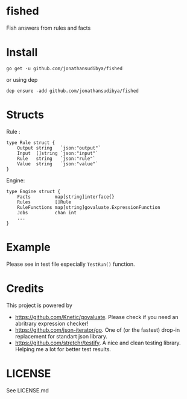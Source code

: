

# fished
Fish answers from rules and facts

# Install
```
go get -u github.com/jonathansudibya/fished
```

or using dep
```
dep ensure -add github.com/jonathansudibya/fished
```

# Structs
Rule :
```
type Rule struct {
	Output string   `json:"output"`
	Input  []string `json:"input"`
	Rule   string   `json:"rule"`
	Value  string   `json:"value"`
}
```
Engine:
```
type Engine struct {
    Facts         map[string]interface{}
	Rules         []Rule
	RuleFunctions map[string]govaluate.ExpressionFunction
	Jobs          chan int
    ...
}
```

# Example
Please see in test file especially `TestRun()` function.

# Credits
This project is powered by 
- https://github.com/Knetic/govaluate. Please check if you need an abritrary expression checker!
- https://github.com/json-iterator/go. One of (or the fastest) drop-in replacement for standart json library.
- https://github.com/stretchr/testify. A nice and clean testing library. Helping me a lot for better test results.

# LICENSE
See LICENSE.md
